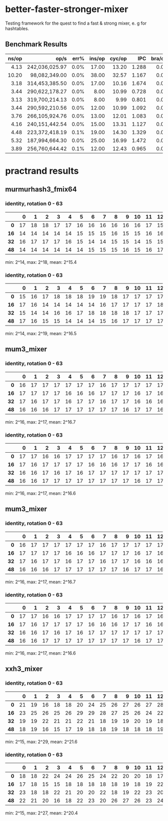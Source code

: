 # better-faster-stronger-mixer
Testing framework for the quest to find a fast &amp; strong mixer, e. g for hashtables.

## Benchmark Results

|               ns/op |                op/s |    err% |          ins/op |          cyc/op |    IPC |         bra/op |   miss% |     total | benchmark
|--------------------:|--------------------:|--------:|----------------:|----------------:|-------:|---------------:|--------:|----------:|:----------
|                4.13 |      242,036,025.97 |    0.0% |           17.00 |           13.20 |  1.288 |           0.00 |    0.0% |      0.00 | `ettinger_mixer`
|               10.20 |       98,082,349.00 |    0.0% |           38.00 |           32.57 |  1.167 |           0.00 |    0.0% |      0.00 | `fnv1a_64`
|                3.18 |      314,453,385.50 |    0.0% |           17.00 |           10.16 |  1.674 |           0.00 |    0.0% |      0.00 | `lemire_stronglyuniversal`
|                3.44 |      290,622,178.27 |    0.0% |            8.00 |           10.99 |  0.728 |           0.00 |    0.0% |      0.00 | `mum3_mixer`
|                3.13 |      319,700,214.13 |    0.0% |            8.00 |            9.99 |  0.801 |           0.00 |    0.0% |      0.00 | `mumxmumxx1`
|                3.44 |      290,592,210.56 |    0.0% |           12.00 |           10.99 |  1.092 |           0.00 |    0.0% |      0.00 | `mumxmumxx2`
|                3.76 |      266,105,924.76 |    0.0% |           13.00 |           12.01 |  1.083 |           0.00 |    0.0% |      0.00 | `murmurhash3_fmix64`
|                4.16 |      240,151,442.54 |    0.0% |           15.00 |           13.31 |  1.127 |           0.00 |    0.0% |      0.00 | `rrmxmx`
|                4.48 |      223,372,418.19 |    0.1% |           19.00 |           14.30 |  1.329 |           0.00 |    0.0% |      0.00 | `rrxmrrxmsx_0`
|                5.32 |      187,994,664.30 |    0.0% |           25.00 |           16.99 |  1.472 |           0.00 |    0.0% |      0.00 | `twang_mix64`
|                3.89 |      256,760,644.42 |    0.1% |           12.00 |           12.43 |  0.965 |           0.00 |    0.0% |      0.00 | `wyhash3_mix`

# practrand results

## murmurhash3_fmix64

### identity, rotation 0 - 63

|      |  0 |  1 |  2 |  3 |  4 |  5 |  6 |  7 |  8 |  9 | 10 | 11 | 12 | 13 | 14 | 15
|-----:|---:|---:|---:|---:|---:|---:|---:|---:|---:|---:|---:|---:|---:|---:|---:|---:
| **0**| 17 | 18 | 18 | 17 | 17 | 16 | 16 | 16 | 16 | 16 | 16 | 17 | 15 | 15 | 15 | 14 
|**16**| 14 | 14 | 14 | 14 | 14 | 15 | 15 | 15 | 16 | 15 | 15 | 16 | 16 | 16 | 15 | 15 
|**32**| 16 | 17 | 17 | 17 | 16 | 15 | 14 | 14 | 15 | 15 | 14 | 15 | 15 | 15 | 15 | 15 
|**48**| 14 | 14 | 14 | 14 | 14 | 14 | 15 | 15 | 15 | 16 | 15 | 16 | 17 | 17 | 17 | 17 

min: 2^14, max: 2^18, mean: 2^15.4

### identity, rotation 0 - 63

|      |  0 |  1 |  2 |  3 |  4 |  5 |  6 |  7 |  8 |  9 | 10 | 11 | 12 | 13 | 14 | 15
|-----:|---:|---:|---:|---:|---:|---:|---:|---:|---:|---:|---:|---:|---:|---:|---:|---:
| **0**| 15 | 16 | 17 | 18 | 18 | 18 | 19 | 19 | 18 | 17 | 17 | 17 | 17 | 16 | 17 | 17 
|**16**| 17 | 16 | 14 | 14 | 14 | 14 | 14 | 16 | 17 | 17 | 17 | 17 | 18 | 18 | 17 | 15 
|**32**| 15 | 14 | 14 | 16 | 16 | 17 | 18 | 18 | 18 | 18 | 17 | 17 | 17 | 17 | 17 | 17 
|**48**| 17 | 16 | 15 | 15 | 14 | 14 | 14 | 15 | 16 | 17 | 17 | 17 | 17 | 18 | 18 | 17 

min: 2^14, max: 2^19, mean: 2^16.5

## mum3_mixer

### identity, rotation 0 - 63

|      |  0 |  1 |  2 |  3 |  4 |  5 |  6 |  7 |  8 |  9 | 10 | 11 | 12 | 13 | 14 | 15
|-----:|---:|---:|---:|---:|---:|---:|---:|---:|---:|---:|---:|---:|---:|---:|---:|---:
| **0**| 16 | 17 | 17 | 17 | 17 | 17 | 17 | 16 | 17 | 17 | 17 | 17 | 17 | 17 | 17 | 17 
|**16**| 17 | 17 | 17 | 17 | 16 | 16 | 16 | 17 | 17 | 17 | 16 | 17 | 16 | 17 | 17 | 17 
|**32**| 17 | 16 | 17 | 17 | 16 | 17 | 17 | 16 | 17 | 17 | 16 | 16 | 16 | 17 | 17 | 17 
|**48**| 16 | 16 | 16 | 17 | 17 | 17 | 17 | 17 | 17 | 16 | 17 | 17 | 16 | 16 | 16 | 17 

min: 2^16, max: 2^17, mean: 2^16.7

### identity, rotation 0 - 63

|      |  0 |  1 |  2 |  3 |  4 |  5 |  6 |  7 |  8 |  9 | 10 | 11 | 12 | 13 | 14 | 15
|-----:|---:|---:|---:|---:|---:|---:|---:|---:|---:|---:|---:|---:|---:|---:|---:|---:
| **0**| 17 | 17 | 16 | 16 | 17 | 17 | 17 | 17 | 16 | 17 | 16 | 17 | 16 | 16 | 17 | 17 
|**16**| 17 | 16 | 17 | 17 | 17 | 17 | 16 | 16 | 16 | 17 | 17 | 16 | 16 | 16 | 16 | 16 
|**32**| 16 | 16 | 17 | 16 | 17 | 16 | 17 | 17 | 17 | 17 | 17 | 17 | 17 | 17 | 16 | 16 
|**48**| 16 | 16 | 17 | 17 | 17 | 17 | 17 | 17 | 17 | 17 | 16 | 17 | 17 | 17 | 17 | 17 

min: 2^16, max: 2^17, mean: 2^16.6

## mum3_mixer

### identity, rotation 0 - 63

|      |  0 |  1 |  2 |  3 |  4 |  5 |  6 |  7 |  8 |  9 | 10 | 11 | 12 | 13 | 14 | 15
|-----:|---:|---:|---:|---:|---:|---:|---:|---:|---:|---:|---:|---:|---:|---:|---:|---:
| **0**| 16 | 17 | 17 | 17 | 17 | 17 | 17 | 16 | 17 | 17 | 17 | 17 | 17 | 17 | 17 | 17 
|**16**| 17 | 17 | 17 | 17 | 16 | 16 | 16 | 17 | 17 | 17 | 16 | 17 | 16 | 17 | 17 | 17 
|**32**| 17 | 16 | 17 | 17 | 16 | 17 | 17 | 16 | 17 | 17 | 16 | 16 | 16 | 17 | 17 | 17 
|**48**| 16 | 16 | 16 | 17 | 17 | 17 | 17 | 17 | 17 | 16 | 17 | 17 | 16 | 16 | 16 | 17 

min: 2^16, max: 2^17, mean: 2^16.7

### identity, rotation 0 - 63

|      |  0 |  1 |  2 |  3 |  4 |  5 |  6 |  7 |  8 |  9 | 10 | 11 | 12 | 13 | 14 | 15
|-----:|---:|---:|---:|---:|---:|---:|---:|---:|---:|---:|---:|---:|---:|---:|---:|---:
| **0**| 17 | 17 | 16 | 16 | 17 | 17 | 17 | 17 | 16 | 17 | 16 | 17 | 16 | 16 | 17 | 17 
|**16**| 17 | 16 | 17 | 17 | 17 | 17 | 16 | 16 | 16 | 17 | 17 | 16 | 16 | 16 | 16 | 16 
|**32**| 16 | 16 | 17 | 16 | 17 | 16 | 17 | 17 | 17 | 17 | 17 | 17 | 17 | 17 | 16 | 16 
|**48**| 16 | 16 | 17 | 17 | 17 | 17 | 17 | 17 | 17 | 17 | 16 | 17 | 17 | 17 | 17 | 17 

min: 2^16, max: 2^17, mean: 2^16.6

## xxh3_mixer

### identity, rotation 0 - 63

|      |  0 |  1 |  2 |  3 |  4 |  5 |  6 |  7 |  8 |  9 | 10 | 11 | 12 | 13 | 14 | 15
|-----:|---:|---:|---:|---:|---:|---:|---:|---:|---:|---:|---:|---:|---:|---:|---:|---:
| **0**| 21 | 19 | 16 | 18 | 18 | 20 | 24 | 25 | 26 | 27 | 26 | 27 | 28 | 28 | 26 | 26 
|**16**| 23 | 25 | 26 | 25 | 26 | 29 | 29 | 28 | 27 | 25 | 26 | 24 | 22 | 21 | 22 | 23 
|**32**| 19 | 19 | 22 | 21 | 21 | 22 | 21 | 18 | 19 | 19 | 20 | 19 | 18 | 18 | 18 | 18 
|**48**| 18 | 19 | 16 | 15 | 17 | 19 | 18 | 18 | 19 | 18 | 18 | 18 | 19 | 21 | 21 | 20 

min: 2^15, max: 2^29, mean: 2^21.6

### identity, rotation 0 - 63

|      |  0 |  1 |  2 |  3 |  4 |  5 |  6 |  7 |  8 |  9 | 10 | 11 | 12 | 13 | 14 | 15
|-----:|---:|---:|---:|---:|---:|---:|---:|---:|---:|---:|---:|---:|---:|---:|---:|---:
| **0**| 18 | 18 | 22 | 24 | 24 | 26 | 25 | 24 | 22 | 20 | 20 | 18 | 17 | 17 | 17 | 18 
|**16**| 17 | 18 | 15 | 15 | 18 | 18 | 18 | 18 | 18 | 19 | 18 | 19 | 22 | 21 | 18 | 20 
|**32**| 23 | 18 | 18 | 22 | 21 | 20 | 20 | 22 | 18 | 19 | 22 | 23 | 20 | 20 | 22 | 22 
|**48**| 22 | 21 | 20 | 16 | 18 | 22 | 23 | 20 | 26 | 27 | 26 | 23 | 24 | 24 | 22 | 21 

min: 2^15, max: 2^27, mean: 2^20.4
